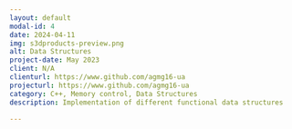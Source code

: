 ```yaml
---
layout: default
modal-id: 4
date: 2024-04-11
img: s3dproducts-preview.png
alt: Data Structures
project-date: May 2023
client: N/A
clienturl: https://www.github.com/agmg16-ua
projecturl: https://www.github.com/agmg16-ua
category: C++, Memory control, Data Structures
description: Implementation of different functional data structures

---
```

